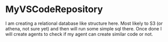 # MyVSCodeRepository
I am creating a relational database like structure here. Most likely to S3 (or athena, not sure yet) and then will run some simple sql there. Once done I will create agents to check if my agent can create similar code or not.
